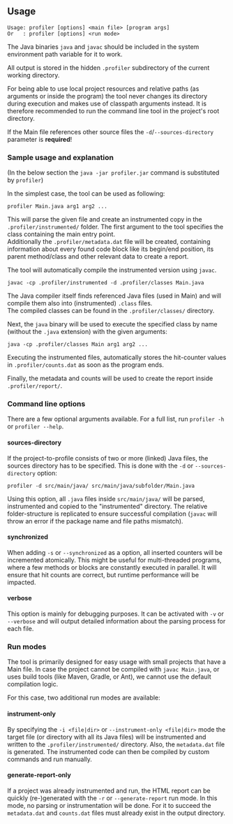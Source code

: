 ## Usage
```
Usage: profiler [options] <main file> [program args]  
Or   : profiler [options] <run mode>
```
The Java binaries `java` and `javac` should be included in the system environment path variable for it to work.

All output is stored in the hidden `.profiler` subdirectory of the current working directory.

For being able to use local project resources and relative paths (as arguments or inside the program)
the tool never changes its directory during execution and makes use of classpath arguments instead.
It is therefore recommended to run the command line tool in the project's root directory.

If the Main file references other source files the `-d`/`--sources-directory` parameter is **required**!

### Sample usage and explanation
(In the below section the `java -jar profiler.jar` command is substituted by `profiler`)

In the simplest case, the tool can be used as following:
```shell
profiler Main.java arg1 arg2 ...
```
This will parse the given file and create an instrumented copy in the `.profiler/instrumented/` folder.
The first argument to the tool specifies the class containing the main entry point.
<br/>
Additionally the `.profiler/metadata.dat` file will be created, containing information about
every found code block like its begin/end position, its parent method/class and other relevant data to create a report.

The tool will automatically compile the instrumented version using `javac`.
```shell
javac -cp .profiler/instrumented -d .profiler/classes Main.java
```
The Java compiler itself finds referenced Java files (used in Main) and will compile them also
into (instrumented) `.class` files.<br/>
The compiled classes can be found in the `.profiler/classes/` directory.

Next, the `java` binary will be used to execute the specified class by name (without the `.java` extension)
with the given arguments:
```
java -cp .profiler/classes Main arg1 arg2 ...
```
Executing the instrumented files, automatically stores the hit-counter values in `.profiler/counts.dat`
as soon as the program ends.

Finally, the metadata and counts will be used to create the report inside `.profiler/report/`.

### Command line options
There are a few optional arguments available. For a full list, run `profiler -h` or `profiler --help`.

#### sources-directory
If the project-to-profile consists of two or more (linked) Java files, the sources directory has to be specified.
This is done with the `-d` or `--sources-directory` option:
```shell
profiler -d src/main/java/ src/main/java/subfolder/Main.java
```

Using this option, all `.java` files inside `src/main/java/` will be parsed, instrumented and copied to the
"instrumented" directory. The relative folder-structure is replicated to ensure successful compilation (`javac` will
throw an error if the package name and file paths mismatch).

#### synchronized
When adding `-s` or `--synchronized` as a option, all inserted counters will be incremented atomically.
This might be useful for multi-threaded programs, where a few methods or blocks are constantly executed in parallel.
It will ensure that hit counts are correct, but runtime performance will be impacted.

#### verbose
This option is mainly for debugging purposes. It can be activated with `-v` or `--verbose` and will output
detailed information about the parsing process for each file.

### Run modes

The tool is primarily designed for easy usage with small projects that have a Main file.
In case the project cannot be compiled with `javac Main.java`, or uses build tools (like Maven, Gradle, or Ant),
we cannot use the default compilation logic.

For this case, two additional run modes are available:

#### instrument-only

By specifying the `-i <file|dir>` or `--instrument-only <file|dir>` mode the target file (or directory
with all its Java files) will be instrumented and written to the `.profiler/instrumented/` directory.
Also, the `metadata.dat` file is generated.
The instrumented code can then be compiled by custom commands and run manually.

#### generate-report-only

If a project was already instrumented and run, the HTML report can be quickly (re-)generated
with the `-r` or `--generate-report` run mode.
In this mode, no parsing or instrumentation will be done.
For it to succeed the `metadata.dat` and `counts.dat` files must already exist in the output directory.
